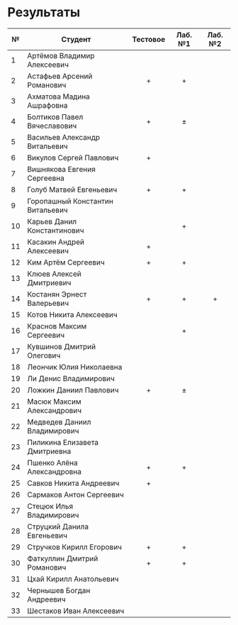 # Результаты

| №   | Студент                          | Тестовое | Лаб. №1 | Лаб. №2 |
| --- | -------------------------------- | :------: | :-----: | :-----: |
| 1   | Артёмов Владимир Алексеевич      |          |         |         |
| 2   | Астафьев Арсений Романович       |    +     |    +    |         |
| 3   | Ахматова Мадина Ашрафовна        |          |         |         |
| 4   | Болтиков Павел Вячеславович      |    +     |    ±    |         |
| 5   | Васильев Александр Витальевич    |          |         |         |
| 6   | Викулов Сергей Павлович          |    +     |         |         |
| 7   | Вишнякова Евгения Сергеевна      |          |         |         |
| 8   | Голуб Матвей Евгеньевич          |    +     |    +    |         |
| 9   | Горопашный Константин Витальевич |          |         |         |
| 10  | Карьев Данил Константинович      |          |    +    |         |
| 11  | Касакин Андрей Алексеевич        |    +     |         |         |
| 12  | Ким Артём Сергеевич              |    +     |    +    |         |
| 13  | Клюев Алексей Дмитриевич         |          |         |         |
| 14  | Костанян Эрнест Валерьевич       |    +     |    +    |    +    |
| 15  | Котов Никита Алексеевич          |          |         |         |
| 16  | Краснов Максим Сергеевич         |          |    +    |         |
| 17  | Кувшинов Дмитрий Олегович        |          |         |         |
| 18  | Леончик Юлия Николаевна          |          |         |         |
| 19  | Ли Денис Владимирович            |          |         |         |
| 20  | Ложкин Даниил Павлович           |    +     |    ±    |         |
| 21  | Масюк Максим Александрович       |          |         |         |
| 22  | Медведев Даниил Владимирович     |          |         |         |
| 23  | Пиликина Елизавета Дмитриевна    |          |         |         |
| 24  | Пшенко Алёна Александровна       |    +     |    +    |         |
| 25  | Савков Никита Андреевич          |    +     |         |         |
| 26  | Сармаков Антон Сергеевич         |          |         |         |
| 27  | Стецюк Илья Владимирович         |          |         |         |
| 28  | Струцкий Данила Евгеньевич       |          |         |         |
| 29  | Стручков Кирилл Егорович         |    +     |    +    |         |
| 30  | Фаткуллин Дмитрий Романович      |    +     |    +    |         |
| 31  | Цхай Кирилл Анатольевич          |          |         |         |
| 32  | Чернышев Богдан Андреевич        |          |         |         |
| 33  | Шестаков Иван Алексеевич         |          |         |         |
